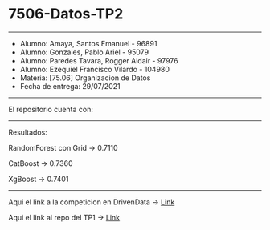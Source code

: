 # 7506-Datos-TP2
---
- Alumno: Amaya, Santos Emanuel - 96891
- Alumno: Gonzales, Pablo Ariel - 95079
- Alumno: Paredes Tavara, Rogger Aldair - 97976
- Alumno: Ezequiel Francisco Vilardo - 104980
- Materia: [75.06] Organizacion de Datos
- Fecha de entrega: 29/07/2021
---
El repositorio cuenta con:

---
Resultados: 

RandomForest con Grid -> 0.7110

CatBoost -> 0.7360

XgBoost -> 0.7401

---
Aqui el link a la competicion en DrivenData -> [Link](https://www.drivendata.org/competitions/57/nepal-earthquake/)

Aqui el link al repo del TP1 -> [Link](https://github.com/EzequielVF/7506-Datos-TP1)
